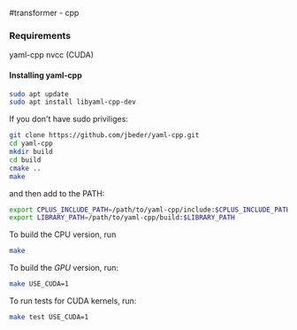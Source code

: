 #transformer - cpp


### Requirements
yaml-cpp
nvcc (CUDA)

#### Installing yaml-cpp
```bash
sudo apt update
sudo apt install libyaml-cpp-dev
```

If you don't have sudo priviliges:
```bash
git clone https://github.com/jbeder/yaml-cpp.git
cd yaml-cpp
mkdir build
cd build
cmake ..
make
```

and then add to the PATH:
```bash
export CPLUS_INCLUDE_PATH=/path/to/yaml-cpp/include:$CPLUS_INCLUDE_PATH
export LIBRARY_PATH=/path/to/yaml-cpp/build:$LIBRARY_PATH
```

To build the CPU version, run
```bash
make
```

To build the *GPU* version, run:
```bash
make USE_CUDA=1
```


To run tests for CUDA kernels, run: 
```bash
make test USE_CUDA=1
```

